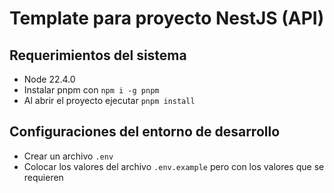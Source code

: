 # Template para proyecto NestJS (API)

## Requerimientos del sistema
- Node 22.4.0
- Instalar pnpm con `npm i -g pnpm`
- Al abrir el proyecto ejecutar `pnpm install`

## Configuraciones del entorno de desarrollo
- Crear un archivo `.env`
- Colocar los valores del archivo `.env.example` pero con los valores que se requieren
